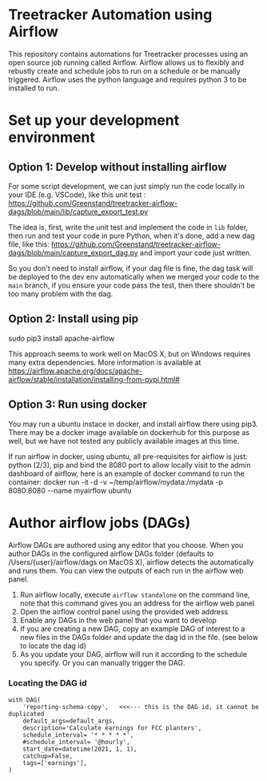 # Treetracker Automation using Airflow

This repository contains automations for Treetracker processes using an open source job running called Airflow.  Airflow allows us to flexibly and rebustly create and schedule jobs to run on a schedule or be manually triggered.  Airflow uses the python language and requires python 3 to be installed to run.

# Set up your development environment

## Option 1: Develop without installing airflow

For some script development, we can just simply run the code locally in your IDE (e.g. VSCode), like this unit test : https://github.com/Greenstand/treetracker-airflow-dags/blob/main/lib/capture_export_test.py

The idea is, first, write the unit test and implement the code in `lib` folder, then run and test your code in pure Python, when it's done, add a new dag file, like this: https://github.com/Greenstand/treetracker-airflow-dags/blob/main/capture_export_dag.py and import your code just written. 

So you don't need to install airflow, if your dag file is fine, the dag task will be deployed to the dev env automatically when we merged your code to the `main` branch, if you ensure your code pass the test, then there shouldn't be too many problem with the dag.

## Option 2: Install using pip
sudo pip3 install apache-airflow

This approach seems to work well on MacOS X, but on Windows requires many extra dependencies.
More information is available at https://airflow.apache.org/docs/apache-airflow/stable/installation/installing-from-pypi.html#

## Option 3: Run using docker

You may run a ubuntu instace in docker, and install airflow there using pip3.  There may be a docker image available on dockerhub for this purpose as well, but we have not tested any publicly available images at this time.

If run airflow in docker, using ubuntu, all pre-requisites for airflow is just: python (2/3), pip and bind the 8080 port to allow locally visit to the admin dashboard of airflow, here is an example of docker command to run the container: docker run -it -d -v ~/temp/airflow/mydata:/mydata -p 8080:8080 --name myairflow ubuntu


# Author airflow jobs (DAGs)

Airflow DAGs are authored using any editor that you choose.  When you author DAGs in the configured airflow DAGs folder (defaults to /Users/{user}/airflow/dags on MacOS X), airflow detects the automatically and runs them.  You can view the outputs of each run in the airflow web panel.


1. Run airflow locally, execute ```airflow standalone``` on the command line, note that this command gives you an address for the airflow web panel
2. Open the airflow control panel using the provided web address
3. Enable any DAGs in the web panel that you want to develop
4. If you are creating a new DAG, copy an example DAG of interest to a new files in the DAGs folder and update the dag id in the file.  (see below to locate the dag id)
5. As you update your DAG, airflow will run it according to the schedule you specify.  Or you can manually trigger the DAG.

### Locating the DAG id
```
with DAG(
    'reporting-schema-copy',   <<<--- this is the DAG id, it cannot be duplicated
    default_args=default_args,
    description='Calculate earnings for FCC planters',
    schedule_interval= '* * * * *',
    #schedule_interval= '@hourly',
    start_date=datetime(2021, 1, 1),
    catchup=False,
    tags=['earnings'],
)
```
